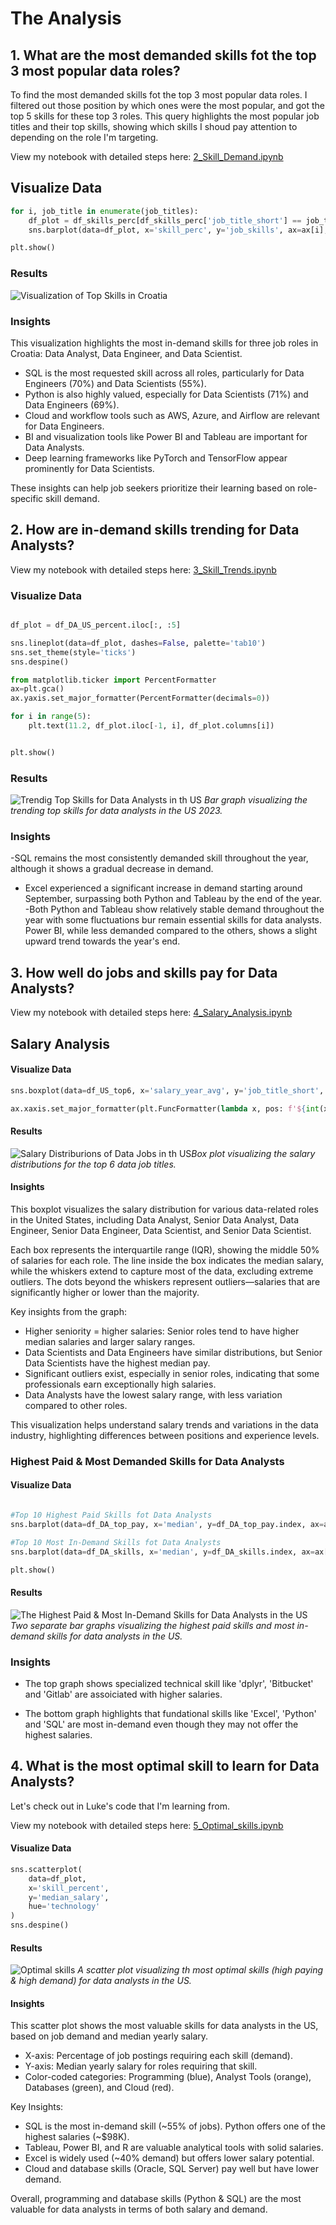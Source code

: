 # The Analysis

## 1. What are the most demanded skills fot the top 3 most popular data roles?


To find the most demanded skills fot the top 3 most popular data roles. I filtered out those position by which ones were the most popular, and got the top 5 skills for these top 3 roles. This query highlights the most popular job titles and their top skills, showing which skills I shoud pay attention to depending on the role I'm targeting.

View my notebook with detailed steps here: [2_Skill_Demand.ipynb](3_Project\2_Skill_Demand.ipynb)

## Visualize Data

```python
for i, job_title in enumerate(job_titles):
    df_plot = df_skills_perc[df_skills_perc['job_title_short'] == job_title].head(5)
    sns.barplot(data=df_plot, x='skill_perc', y='job_skills', ax=ax[i], hue='skill_count', palette='dark:b_r')

plt.show()
```

### Results

![Visualization of Top Skills in Croatia](3_Project\images\skill_demand_all_data_roles.png)

### Insights

This visualization highlights the most in-demand skills for three job roles in Croatia: Data Analyst, Data Engineer, and Data Scientist.

- SQL is the most requested skill across all roles, particularly for Data Engineers (70%) and Data Scientists (55%).
- Python is also highly valued, especially for Data Scientists (71%) and Data Engineers (69%).
- Cloud and workflow tools such as AWS, Azure, and Airflow are relevant for Data Engineers.
- BI and visualization tools like Power BI and Tableau are important for Data Analysts.
- Deep learning frameworks like PyTorch and TensorFlow appear prominently for Data Scientists.

These insights can help job seekers prioritize their learning based on role-specific skill demand.


## 2. How are in-demand skills trending for Data Analysts?

View my notebook with detailed steps here: [3_Skill_Trends.ipynb](3_Project\3_Skill_Trends.ipynb)

### Visualize Data

```python

df_plot = df_DA_US_percent.iloc[:, :5]

sns.lineplot(data=df_plot, dashes=False, palette='tab10')
sns.set_theme(style='ticks')
sns.despine()

from matplotlib.ticker import PercentFormatter
ax=plt.gca()
ax.yaxis.set_major_formatter(PercentFormatter(decimals=0))

for i in range(5):
    plt.text(11.2, df_plot.iloc[-1, i], df_plot.columns[i])


plt.show()
```

### Results

![Trendig Top Skills for Data Analysts in th US](3_Project\images\Trending_top_skills_DA_US.png)
*Bar graph visualizing the trending top skills for data analysts in the US 2023.*


### Insights

-SQL remains the most consistently demanded skill throughout the year, although it shows a gradual decrease in demand.
- Excel experienced a significant increase in demand starting around September, surpassing both Python and Tableau by the end of the year.
-Both Python and Tableau show relatively stable demand throughout the year with some fluctuations bur remain essential skills for data analysts. Power BI, while less demanded compared to the others, shows a slight upward trend towards the year's end.

## 3. How well do jobs and skills pay for Data Analysts?

View my notebook with detailed steps here: [4_Salary_Analysis.ipynb](3_Project\4_Salary_Analysis.ipynb)


## Salary Analysis

#### Visualize Data

```python
sns.boxplot(data=df_US_top6, x='salary_year_avg', y='job_title_short', order=job_order)

ax.xaxis.set_major_formatter(plt.FuncFormatter(lambda x, pos: f'${int(x/1000)}K'))

```
#### Results

![Salary  Distriburions of Data Jobs in th US](3_Project\images\Salary_distributions_US.png)*Box plot visualizing the salary distributions for the top 6 data job titles.*

#### Insights

This boxplot visualizes the salary distribution for various data-related roles in the United States, including Data Analyst, Senior Data Analyst, Data Engineer, Senior Data Engineer, Data Scientist, and Senior Data Scientist.

Each box represents the interquartile range (IQR), showing the middle 50% of salaries for each role. The line inside the box indicates the median salary, while the whiskers extend to capture most of the data, excluding extreme outliers. The dots beyond the whiskers represent outliers—salaries that are significantly higher or lower than the majority.

Key insights from the graph:

- Higher seniority = higher salaries: Senior roles tend to have higher median salaries and larger salary ranges.
- Data Scientists and Data Engineers have similar distributions, but Senior Data Scientists have the highest median pay.
- Significant outliers exist, especially in senior roles, indicating that some professionals earn exceptionally high salaries.
- Data Analysts have the lowest salary range, with less variation compared to other roles.

This visualization helps understand salary trends and variations in the data industry, highlighting differences between positions and experience levels.

### Highest Paid & Most Demanded Skills for Data Analysts



#### Visualize Data

```python 

#Top 10 Highest Paid Skills fot Data Analysts
sns.barplot(data=df_DA_top_pay, x='median', y=df_DA_top_pay.index, ax=ax[0],hue='median', palette='dark:b_r')

#Top 10 Most In-Demand Skills fot Data Analysts
sns.barplot(data=df_DA_skills, x='median', y=df_DA_skills.index, ax=ax[1], hue='median', palette='light:b')

plt.show()
```

#### Results 

![The Highest Paid & Most In-Demand Skills for Data Analysts in the US](3_Project\images\Salary_DA.png)
*Two separate bar graphs visualizing the highest paid skills and most in-demand skills for data analysts in the US.*

### Insights

- The top graph shows specialized technical skill like 'dplyr', 'Bitbucket' and 'Gitlab' are assoiciated with higher salaries. 

- The bottom graph highlights that fundational skills like 'Excel', 'Python' and 'SQL' are most in-demand even though they may not offer the highest salaries.

## 4. What is the most optimal skill to learn for Data Analysts?

Let's check out in Luke's code that I'm learning from.

View my notebook with detailed steps here: [5_Optimal_skills.ipynb](3_Project\5_Optimal_skills.ipynb)

#### Visualize Data

```python
sns.scatterplot(
    data=df_plot,
    x='skill_percent',
    y='median_salary',
    hue='technology'
)
sns.despine()
```

#### Results

![Optimal skills](3_Project\images\Optimal_skills.png)
*A scatter plot visualizing th most optimal skills (high paying & high demand) for data analysts in the US.*


#### Insights


This scatter plot shows the most valuable skills for data analysts in the US, based on job demand and median yearly salary.

- X-axis: Percentage of job postings requiring each skill (demand).
- Y-axis: Median yearly salary for roles requiring that skill.
- Color-coded categories: Programming (blue), Analyst Tools (orange), Databases (green), and Cloud (red).

Key Insights:
- SQL is the most in-demand skill (~55% of jobs).
Python offers one of the highest salaries (~$98K).
- Tableau, Power BI, and R are valuable analytical tools with solid salaries.
- Excel is widely used (~40% demand) but offers lower salary potential.
- Cloud and database skills (Oracle, SQL Server) pay well but have lower demand.

Overall, programming and database skills (Python & SQL) are the most valuable for data analysts in terms of both salary and demand.



